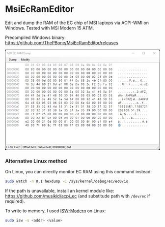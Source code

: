 # MsiEcRamEditor
Edit and dump the RAM of the EC chip of MSI laptops via ACPI-WMI on Windows. Tested with MSI Modern 15 A11M.

Precompiled Windows binary: https://github.com/ThePBone/MsiEcRamEditor/releases

![screenshot](MsiWmiECDumper/Screenshot.png)

### Alternative Linux method
On Linux, you can directly monitor EC RAM using this command instead:
```bash
sudo watch -n 0.1 hexdump -C /sys/kernel/debug/ec/ec0/io
```
If the path is unavailable, install an kernel module like: https://github.com/musikid/acpi_ec (and substitude path with `/dev/ec` if required).

To write to memory, I used [ISW-Modern](https://github.com/FaridZelli/isw-modern) on Linux:
```bash
sudo isw -s <addr> <value>
```
